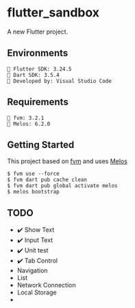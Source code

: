 # flutter_sandbox

A new Flutter project.

## Environments

```
🧰 Flutter SDK: 3.24.5
🧰 Dart SDK: 3.5.4
📝 Developed by: Visual Studio Code
```

## Requirements

```
🧰 fvm: 3.2.1
🧰 Melos: 6.2.0
```

## Getting Started

This project based on [fvm](https://fvm.app/) and uses [Melos](https://melos.invertase.dev/~melos-latest)

```
$ fvm use --force
$ fvm dart pub cache clean
$ fvm dart pub global activate melos
$ melos bootstrap
```

## TODO

- ✔️ Show Text
- ✔️ Input Text
- ✔️ Unit test
- ✔️ Tab Control
- Navigation
- List
- Network Connection
- Local Storage
- 
